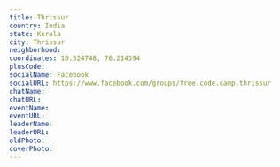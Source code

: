 ```yaml
---
title: Thrissur
country: India
state: Kerala
city: Thrissur
neighborhood: 
coordinates: 10.524748, 76.214394
plusCode:
socialName: Facebook
socialURL: https://www.facebook.com/groups/free.code.camp.thrissur
chatName:
chatURL:
eventName:
eventURL:
leaderName:
leaderURL:
oldPhoto: 
coverPhoto:
---
```

